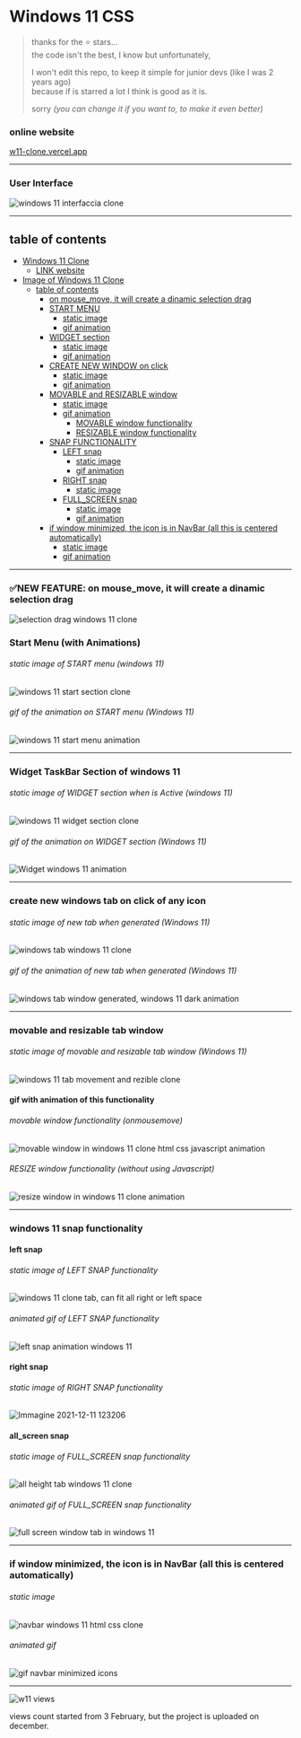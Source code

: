 # Windows 11 CSS

> thanks for the ⭐ stars... 
> <br> the code isn't the best, I know but unfortunately, 
> 
> I won't edit this repo, to keep it simple for junior devs (like I was 2 years ago) 
> <br> because if is starred a lot I think is good as it is.
>
> sorry *(you can change it if you want to, to make it even better)*

### online website

<a href="https://w11-clone.vercel.app">w11-clone.vercel.app</a>

-----

### User Interface

![windows 11 interfaccia clone](https://user-images.githubusercontent.com/87947051/145460305-997d42b9-3b7d-49e9-8da3-1d4e15563b66.png)

-----

## table of contents

- [Windows 11 Clone](#windows-11-clone)
  - [LINK website](#online-website-w11-clone)
- [Image of Windows 11 Clone](#user-interface)
  - [table of contents](#table-of-contents)
    - [on mouse_move, it will create a dinamic selection drag](#new-feature-on-mouse_move-it-will-create-a-dinamic-selection-drag)
    - [START MENU](#start-menu-with-animations)
      - [static image](#static-image-of-start-menu-windows-11)
      - [gif animation](#gif-of-the-animation-on-start-menu-windows-11)
    - [WIDGET section](#widget-taskbar-section-of-windows-11)
      - [static image](#static-image-of-widget-section-when-is-active-windows-11)
      - [gif animation](#gif-of-the-animation-on-widget-section-windows-11)
    - [CREATE NEW WINDOW on click](#create-new-windows-tab-on-click-of-any-icon)
      - [static image](#static-image-of-new-tab-when-generated-windows-11)
      - [gif animation](#gif-of-the-animation-of-new-tab-when-generated-windows-11)
    - [MOVABLE and RESIZABLE window](#movable-and-resizable-tab-window)
      - [static image](#static-image-of-movable-and-resizable-tab-window-windows-11)
      - [gif animation](#gif-with-animation-of-this-functionality)
        - [MOVABLE window functionality](#movable-window-functionality-onmousemove)
        - [RESIZABLE window functionality](#resize-window-functionality-without-using-javascript)
    - [SNAP FUNCTIONALITY](#windows-11-snap-functionality)
      - [LEFT snap](#left-snap)
        - [static image](#static-image-of-left-snap-functionality)
        - [gif animation](#animated-gif-of-left-snap-functionality)
      - [RIGHT snap](#right-snap)
        - [static image](#static-image-of-right-snap-functionality)
      - [FULL_SCREEN snap](#all_screen-snap)
        - [static image](#static-image-of-full_screen-snap-functionality)
        - [gif animation ](#animated-gif-of-full_screen-snap-functionality)
    - [if window minimized, the icon is in NavBar (all this is centered automatically)](#if-window-minimized-the-icon-is-in-navbar-all-this-is-centered-automatically)
      - [static image](#static-image)
      - [gif animation](#gif-animation)

-----

### ✅NEW FEATURE: on mouse_move, it will create a dinamic selection drag
![selection drag windows 11 clone](https://user-images.githubusercontent.com/87947051/147878194-a7d1806e-caed-4633-875d-273df00374d9.gif)

### Start Menu (with Animations)

###### static image of START menu (windows 11)

![windows 11 start section clone](https://user-images.githubusercontent.com/87947051/145460298-84d0d60b-c15e-4639-9525-a0e2dd5ddf51.png)

###### gif of the animation on START menu (Windows 11)

![windows 11 start menu animation](https://user-images.githubusercontent.com/87947051/147880209-195156a0-69bb-4538-a2f7-e10e59fc889e.gif)

-----

### Widget TaskBar Section of windows 11

###### static image of WIDGET section when is Active (windows 11)

![windows 11 widget section clone](https://user-images.githubusercontent.com/87947051/145460294-80e07f69-d55b-4ee9-8de9-ca66641beefe.png)

###### gif of the animation on WIDGET section (Windows 11)

![Widget windows 11 animation](https://user-images.githubusercontent.com/87947051/147880802-da349f95-08bb-4814-b746-d54262802287.gif)

-----

### create new windows tab on click of any icon

###### static image of new tab when generated (Windows 11)

![windows tab windows 11 clone](https://user-images.githubusercontent.com/87947051/145460289-6d894b1b-84ca-4e64-81a1-3126798ca601.png)

###### gif of the animation of new tab when generated (Windows 11)

![windows tab window generated, windows 11 dark animation](https://user-images.githubusercontent.com/87947051/147881150-93a6c02e-0eec-4ba6-a96f-bd3240a269ce.gif)

-----

### movable and resizable tab window

###### static image of movable and resizable tab window (Windows 11)

![windows 11 tab movement and rezible clone](https://user-images.githubusercontent.com/87947051/145460285-5bf51d47-5bd0-4576-83b0-ff434527104e.png)

#### gif with animation of this functionality

###### movable window functionality (onmousemove)

![movable window in windows 11 clone html css javascript animation](https://user-images.githubusercontent.com/87947051/147881528-a46aa162-f011-4d6b-b291-606ee7b52274.gif)

###### RESIZE window functionality (without using Javascript)

![resize window in windows 11 clone animation](https://user-images.githubusercontent.com/87947051/147881807-422861ed-1cd0-441b-83f5-ca8d0ac9ccc6.gif)

-----

### windows 11 snap functionality

#### **left** snap

###### static image of LEFT SNAP functionality

![windows 11 clone tab, can fit all right or left space](https://user-images.githubusercontent.com/87947051/145460277-a0fcf6a4-1b42-4745-8a30-11f3f7ad5547.png)

###### animated gif of LEFT SNAP functionality

![left snap animation windows 11](https://user-images.githubusercontent.com/87947051/147882279-8209b89f-b08b-4bfd-8367-0e2b222e45c3.gif)

#### **right** snap

###### static image of RIGHT SNAP functionality

![Immagine 2021-12-11 123206](https://user-images.githubusercontent.com/87947051/145674918-8fd6a583-0f7f-4fd3-baee-0ffebfbfef81.png)

#### **all_screen** snap

###### static image of FULL_SCREEN snap functionality
![all height tab windows 11 clone](https://user-images.githubusercontent.com/87947051/145670904-df8eb745-e670-4a82-b04d-1980ec501bbc.png)

###### animated gif of FULL_SCREEN snap functionality
![full screen window tab in windows 11](https://user-images.githubusercontent.com/87947051/147883682-420d7882-03d9-4ded-9054-1949a78113d5.gif)

-----

### if window minimized, the icon is in NavBar (all this is centered automatically)

###### static image
![navbar windows 11 html css clone](https://user-images.githubusercontent.com/87947051/145670732-259b9747-22e0-45e9-9c8e-b534341875fd.png)

###### animated gif
![gif navbar minimized icons](https://user-images.githubusercontent.com/87947051/147884263-2fc03350-ea53-487e-87b1-4c203ad335ad.gif)


-----

![w11 views](https://visitor-badge.glitch.me/badge?page_id=w11CSS)

views count started from 3 February, but the project is uploaded on december.
